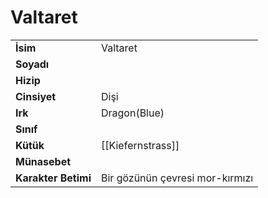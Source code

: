 # Valtaret   
  
  
|  |  |  
|---|---|  
| **İsim** | Valtaret |  
| **Soyadı** |  |  
| **Hizip** |  |  
| **Cinsiyet** | Dişi |  
| **Irk** | Dragon(Blue) |  
| **Sınıf** |  |  
| **Kütük** | [[Kiefernstrass]] |  
| **Münasebet** |  |  
| **Karakter Betimi** | Bir gözünün çevresi mor-kırmızı |  
  
  

